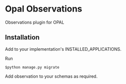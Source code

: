 # Opal Observations

Observations plugin for OPAL

## Installation 

Add to your implementation's INSTALLED_APPLICATIONS.

Run

    $python manage.py migrate

Add observation to your schemas as required. 